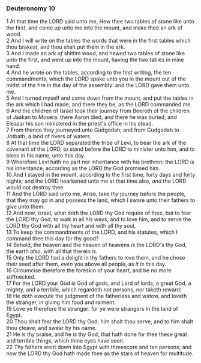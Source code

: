 ### Deuteronomy 10

1 At that time the LORD said unto me, Hew thee two tables of stone like unto the first, and come up unto me into the mount, and make thee an ark of wood.  
2 And I will write on the tables the words that were in the first tables which thou brakest, and thou shalt put them in the ark.  
3 And I made an ark *of* shittim wood, and hewed two tables of stone like unto the first, and went up into the mount, having the two tables in mine hand.  
4 And he wrote on the tables, according to the first writing, the ten commandments, which the LORD spake unto you in the mount out of the midst of the fire in the day of the assembly: and the LORD gave them unto me.  
5 And I turned myself and came down from the mount, and put the tables in the ark which I had made; and there they be, as the LORD commanded me.  
6 And the children of Israel took their journey from Beeroth of the children of Jaakan to Mosera: there Aaron died, and there he was buried; and Eleazar his son ministered in the priest's office in his stead.  
7 From thence they journeyed unto Gudgodah; and from Gudgodah to Jotbath, a land of rivers of waters.  
8 At that time the LORD separated the tribe of Levi, to bear the ark of the covenant of the LORD, to stand before the LORD to minister unto him, and to bless in his name, unto this day.  
9 Wherefore Levi hath no part nor inheritance with his brethren; the LORD *is* his inheritance, according as the LORD thy God promised him.  
10 And I stayed in the mount, according to the first time, forty days and forty nights; and the LORD hearkened unto me at that time also, *and* the LORD would not destroy thee.  
11 And the LORD said unto me, Arise, take *thy* journey before the people, that they may go in and possess the land, which I sware unto their fathers to give unto them.  
12 And now, Israel, what doth the LORD thy God require of thee, but to fear the LORD thy God, to walk in all his ways, and to love him, and to serve the LORD thy God with all thy heart and with all thy soul,  
13 To keep the commandments of the LORD, and his statutes, which I command thee this day for thy good?  
14 Behold, the heaven and the heaven of heavens *is* the LORD's thy God, the earth *also*, with all that therein *is*.  
15 Only the LORD had a delight in thy fathers to love them, and he chose their seed after them, *even* you above all people, as *it is* this day.  
16 Circumcise therefore the foreskin of your heart, and be no more stiffnecked.  
17 For the LORD your God *is* God of gods, and Lord of lords, a great God, a mighty, and a terrible, which regardeth not persons, nor taketh reward:  
18 He doth execute the judgment of the fatherless and widow, and loveth the stranger, in giving him food and raiment.  
19 Love ye therefore the stranger: for ye were strangers in the land of Egypt.  
20 Thou shalt fear the LORD thy God; him shalt thou serve, and to him shalt thou cleave, and swear by his name.  
21 He *is* thy praise, and he *is* thy God, that hath done for thee these great and terrible things, which thine eyes have seen.  
22 Thy fathers went down into Egypt with threescore and ten persons; and now the LORD thy God hath made thee as the stars of heaven for multitude.  

